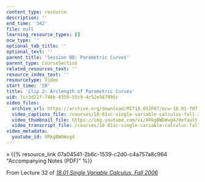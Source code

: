 ```yaml
---
content_type: resource
description: ''
end_time: '342'
file: null
learning_resource_types: []
ocw_type: ''
optional_tab_title: ''
optional_text: ''
parent_title: 'Session 80: Parametric Curves'
parent_type: CourseSection
related_resources_text: ''
resource_index_text: ''
resourcetype: Video
start_time: '20'
title: 'Clip 2: Arclength of Parametric Curves'
uid: 7cc3d21f-746b-6359-55c9-4c52e587995c
video_files:
  archive_url: https://archive.org/download/MIT18.01JF07/ocw-18.01-f07-lec32_300k.mp4
  video_captions_file: /courses/18-01sc-single-variable-calculus-fall-2010/a5835b318c2e598988bd2a9ae9f83906_XRkgBWbWvg4.vtt
  video_thumbnail_file: https://img.youtube.com/vi/XRkgBWbWvg4/default.jpg
  video_transcript_file: /courses/18-01sc-single-variable-calculus-fall-2010/4857f6cbf25fe97186aec26adefa646f_XRkgBWbWvg4.pdf
video_metadata:
  youtube_id: XRkgBWbWvg4
---
```


» {{% resource_link 07a04541-2b6c-1539-c2d0-c4a757a8c964 "Accompanying Notes (PDF)" %}}

From Lecture 32 of [_18.01 Single Variable Calculus, Fall 2006_](/courses/18-01-single-variable-calculus-fall-2006/video_galleries/video-lectures)



